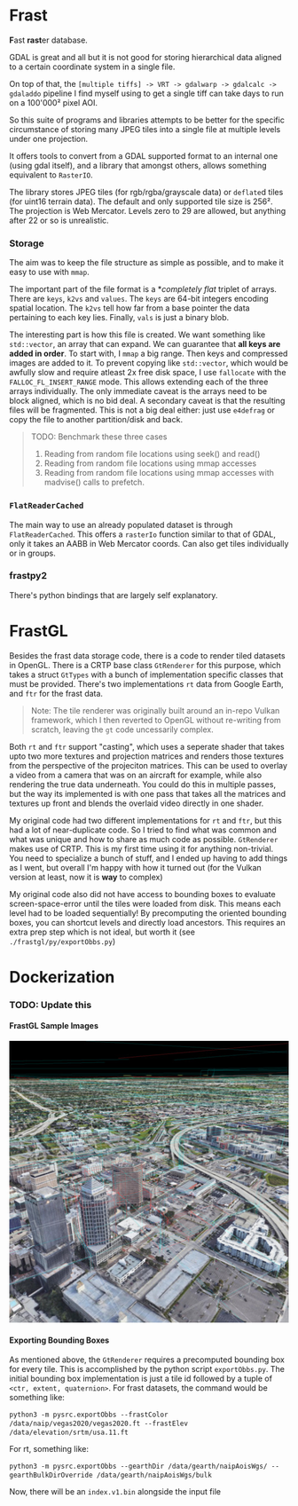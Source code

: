 # Frast
<b>F</b>ast <b>rast</b>er database.

GDAL is great and all but it is not good for storing hierarchical data aligned to a certain coordinate system in a single file.

On top of that, the `[multiple tiffs] -> VRT -> gdalwarp -> gdalcalc -> gdaladdo` pipeline I find myself using to get a single tiff can take days to run on a 100'000² pixel AOI.

So this suite of programs and libraries attempts to be better for the specific circumstance of storing many JPEG tiles into a single file at multiple levels under one projection.

It offers tools to convert from a GDAL supported format to an internal one (using gdal itself), and a library that amongst others, allows something equivalent to `RasterIO`.

The library stores JPEG tiles (for rgb/rgba/grayscale data) or `deflate`d tiles (for uint16 terrain data). The default and only supported tile size is 256². The projection is Web Mercator. Levels zero to 29 are allowed, but anything after 22 or so is unrealistic.

### Storage
The aim was to keep the file structure as simple as possible, and to make it easy to use with `mmap`.

The important part of the file format is a **completely flat* triplet of arrays. There are `keys`, `k2vs` and `values`. The `keys` are 64-bit integers encoding spatial location. The `k2vs` tell how far from a base pointer the data pertaining to each key lies. Finally, `vals` is just a binary blob.

The interesting part is how this file is created. We want something like `std::vector`, an array that can expand. We can guarantee that **all keys are added in order**.
To start with, I `mmap` a big range. Then keys and compressed images are added to it. To prevent copying like `std::vector`, which would be awfully slow and require atleast 2x free disk space, I use `fallocate` with the `FALLOC_FL_INSERT_RANGE` mode. This allows extending each of the three arrays individually. The only immediate caveat is the arrays need to be block aligned, which is no bid deal. A secondary caveat is that the resulting files will be fragmented. This is not a big deal either: just use `e4defrag` or copy the file to another partition/disk and back.

> TODO: Benchmark these three cases
> 1. Reading from random file locations using seek() and read()
> 2. Reading from random file locations using mmap accesses
> 3. Reading from random file locations using mmap accesses with madvise() calls to prefetch.

### `FlatReaderCached`
The main way to use an already populated dataset is through `FlatReaderCached`. This offers a `rasterIo` function similar to that of GDAL, only it takes an AABB in Web Mercator coords. Can also get tiles individually or in groups.

### frastpy2
There's python bindings that are largely self explanatory.


# FrastGL
Besides the frast data storage code, there is a code to render tiled datasets in OpenGL. There is a CRTP base class `GtRenderer` for this purpose, which takes a struct `GtTypes` with a bunch of implementation specific classes that must be provided. There's two implementations `rt` data from Google Earth, and `ftr` for the frast data.

> Note: The tile renderer was originally built around an in-repo Vulkan framework, which I then reverted to OpenGL without re-writing from scratch, leaving the `gt` code uncessarily complex.

Both `rt` and `ftr` support "casting", which uses a seperate shader that takes upto two more textures and projection matrices and renders those textures from the perspective of the projeciton matrices. This can be used to overlay a video from a camera that was on an aircraft for example, while also rendering the true data underneath. You could do this in multiple passes, but the way its implemented is with one pass that takes all the matrices and textures up front and blends the overlaid video directly in one shader.

My original code had two different implementations for `rt` and `ftr`, but this had a lot of near-duplicate code. So I tried to find what was common and what was unique and how to share as much code as possible. `GtRenderer` makes use of CRTP. This is my first time using it for anything non-trivial. You need to specialize a bunch of stuff, and I ended up having to add things as I went, but overall I'm happy with how it turned out (for the Vulkan version at least, now it is **way** to complex)

My original code also did not have access to bounding boxes to evaluate screen-space-error until the tiles were loaded from disk. This means each level had to be loaded sequentially! By precomputing the oriented bounding boxes, you can shortcut levels and directly load ancestors. This requires an extra prep step which is not ideal, but worth it (see `./frastgl/py/exportObbs.py`)

# Dockerization
### TODO: Update this



#### FrastGL Sample Images
![fvk rt example](/docs/fvk_rt.jpg)

#### Exporting Bounding Boxes
As mentioned above, the `GtRenderer` requires a precomputed bounding box for every tile. This is accomplished by the python script `exportObbs.py`. The initial bounding box implementation is just a tile id followed by a tuple of `<ctr, extent, quaternion>`.
For frast datasets, the command would be something like:
```
python3 -m pysrc.exportObbs --frastColor /data/naip/vegas2020/vegas2020.ft --frastElev /data/elevation/srtm/usa.11.ft
```
For rt, something like:
```
python3 -m pysrc.exportObbs --gearthDir /data/gearth/naipAoisWgs/ --gearthBulkDirOverride /data/gearth/naipAoisWgs/bulk
```
Now, there will be an `index.v1.bin` alongside the input file
